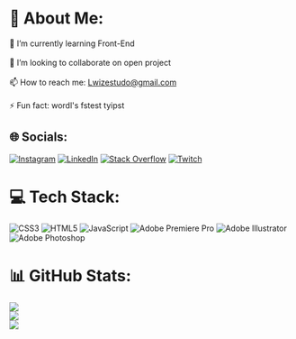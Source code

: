 # 💫 About Me:
🌱 I’m currently learning Front-End<br><br>👯 I’m looking to collaborate on open project<br><br>📫 How to reach me: Lwizestudo@gmail.com<br><br>⚡ Fun fact: wordl's fstest tyipst


## 🌐 Socials:
[![Instagram](https://img.shields.io/badge/Instagram-%23E4405F.svg?logo=Instagram&logoColor=white)](https://instagram.com/Lwizuh) [![LinkedIn](https://img.shields.io/badge/LinkedIn-%230077B5.svg?logo=linkedin&logoColor=white)](https://linkedin.com/in/luiz-lott-3543bb1a1) [![Stack Overflow](https://img.shields.io/badge/-Stackoverflow-FE7A16?logo=stack-overflow&logoColor=white)](https://stackoverflow.com/users/20628535) [![Twitch](https://img.shields.io/badge/Twitch-%239146FF.svg?logo=Twitch&logoColor=white)](https://twitch.tv/Lwizuh) 

# 💻 Tech Stack:
![CSS3](https://img.shields.io/badge/css3-%231572B6.svg?style=for-the-badge&logo=css3&logoColor=white) ![HTML5](https://img.shields.io/badge/html5-%23E34F26.svg?style=for-the-badge&logo=html5&logoColor=white) ![JavaScript](https://img.shields.io/badge/javascript-%23323330.svg?style=for-the-badge&logo=javascript&logoColor=%23F7DF1E) ![Adobe Premiere Pro](https://img.shields.io/badge/Adobe%20Premiere%20Pro-9999FF.svg?style=for-the-badge&logo=Adobe%20Premiere%20Pro&logoColor=white) ![Adobe Illustrator](https://img.shields.io/badge/adobeillustrator-%23FF9A00.svg?style=for-the-badge&logo=adobeillustrator&logoColor=white) ![Adobe Photoshop](https://img.shields.io/badge/adobephotoshop-%2331A8FF.svg?style=for-the-badge&logo=adobephotoshop&logoColor=white)
# 📊 GitHub Stats:
![](https://github-readme-stats.vercel.app/api?username=Lwizuh&theme=dark&hide_border=false&include_all_commits=false&count_private=true)<br/>
![](https://github-readme-streak-stats.herokuapp.com/?user=Lwizuh&theme=dark&hide_border=false)<br/>
![](https://github-readme-stats.vercel.app/api/top-langs/?username=Lwizuh&theme=dark&hide_border=false&include_all_commits=false&count_private=true&layout=compact)

<!-- Proudly created with GPRM ( https://gprm.itsvg.in ) -->
